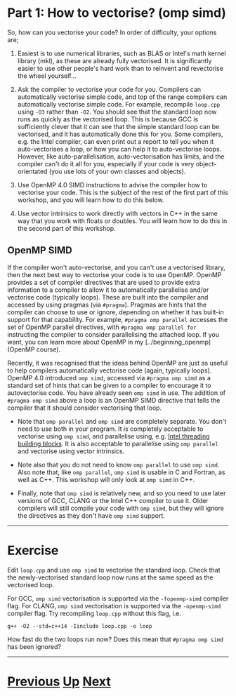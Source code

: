 # Part 1: How to vectorise? (omp simd)

So, how can you vectorise your code? In order of difficulty, your 
options are;

1. Easiest is to use numerical libraries, such as BLAS or Intel's math kernel library (mkl),
   as these are already fully vectorised. It is significantly easier to use
   other people's hard work than to reinvent and revectorise the wheel yourself...

2. Ask the compiler to vectorise your code for you. Compilers can automatically
   vectorise simple code, and top of the range compilers can automatically 
   vectorise simple code. For example, recompile `loop.cpp` using 
   `-O3` rather than `-O2`. You should see that the standard loop now runs 
   as quickly as the vectorised loop. This is because GCC is sufficiently
   clever that it can see that the simple standard loop can be vectorised,
   and it has automatically done this for you. Some compilers, e.g. the Intel compiler,
   can even print out a report to tell you when it auto-vectorises a loop,
   or how you can help it to auto-vectorise loops. However, like auto-parallelisation,
   auto-vectorisation has limits, and the compiler can't do it all for you,
   especially if your code is very object-orientated (you use lots of 
   your own classes and objects).

3. Use OpenMP 4.0 SIMD instructions to advise the compiler how to vectorise
   your code. This is the subject of the rest of the first part of this
   workshop, and you will learn how to do this below.

4. Use vector intrinsics to work directly with vectors in C++ in the same way that
   you work with floats or doubles. You will learn how to do this in the
   second part of this workshop.

## OpenMP SIMD

If the compiler won't auto-vectorise, and you can't use a vectorised library,
then the next best way to vectorise your code is to use OpenMP. 
OpenMP provides a set of compiler directives that are used to provide extra information
to a compiler to allow it to automatically parallelise and/or vectorise code (typically loops).
These are built into the compiler and accessed by using pragmas (via `#pragma`).
Pragmas are hints that the compiler can choose to use or ignore, depending on
whether it has built-in support for that capability. For example, `#pragma omp parallel`
accesses the set of OpenMP parallel directives, with `#pragma omp parallel for` 
instructing the compiler to consider parallelising the attached loop. If you want,
you can learn more about OpenMP in my [../beginning_openmp](OpenMP course).

Recently, it was recognised that the ideas behind OpenMP are just as useful
to help compilers automatically vectorise code (again, typically loops).
OpenMP 4.0 introduced `omp simd`, accessed via `#pragma omp simd` 
as a standard set of hints that can be
given to a compiler to encourage it to autovectorise code. You have already
seen `omp simd` in use. The addition of `#pragma omp simd` above a loop
is an OpenMP SIMD directive that tells the compiler that it should consider 
vectorising that loop.

* Note that `omp parallel` and `omp simd` are completely separate. You don't need to
use both in your program. It is completely acceptable to vectorise using
`omp simd`, and parallelise using, e.g. [Intel threading building blocks](../parallel_c++).
It is also acceptable to parallelise using `omp parallel` and vectorise using vector intrinsics.

* Note also that you do not need to know `omp parallel` to use `omp simd`. Also
note that, like `omp parallel`, `omp simd` is usable in C and Fortran, as well
as C++. This workshop will only look at `omp simd` in C++.

* Finally, note that `omp simd` is relatively new, and so you need to use
later versions of GCC, CLANG or the Intel C++ compiler to use it. Older compilers
will still compile your code with `omp simd`, but they will ignore the
directives as they don't have `omp simd` support.

***

# Exercise

Edit `loop.cpp` and use `omp simd` to vectorise the standard loop. Check that
the newly-vectorised standard loop now runs at the same speed as the vectorised
loop.

For GCC, `omp simd` vectorisation is supported via the `-fopenmp-simd` compiler flag.
For CLANG, `omp simd` vectorisation is supported via the `-openmp-simd` compiler flag.
Try recompiling `loop.cpp` without this flag, i.e.

```
g++ -O2 --std=c++14 -Iinclude loop.cpp -o loop
```

How fast do the two loops run now? Does this mean that `#pragma omp simd` has been ignored?

***

# [Previous](vectorisation.md) [Up](README.md) [Next](features.md)
